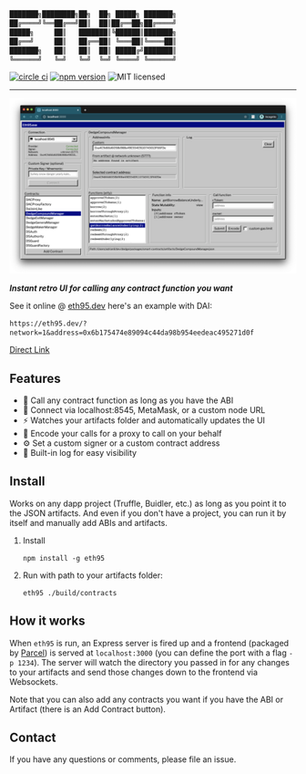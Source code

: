 ```
███████╗████████╗██╗  ██╗ █████╗ ███████╗
██╔════╝╚══██╔══╝██║  ██║██╔══██╗██╔════╝
█████╗     ██║   ███████║╚██████║███████╗
██╔══╝     ██║   ██╔══██║ ╚═══██║╚════██║
███████╗   ██║   ██║  ██║ █████╔╝███████║
╚══════╝   ╚═╝   ╚═╝  ╚═╝ ╚════╝ ╚══════╝
```                                         

[![circle ci](https://badgen.net/circleci/github/adrianmcli/eth95)](https://circleci.com/gh/adrianmcli/eth95)
[![npm version](https://badgen.net/npm/v/eth95)](https://www.npmjs.com/package/eth95)
![MIT licensed](https://badgen.net/badge/license/MIT/blue)

---

![screenshot](./assets/screenshot.png)

_**Instant retro UI for calling any contract function you want**_

See it online @ [eth95.dev](https://eth95.dev/) here's an example with DAI:

```
https://eth95.dev/?network=1&address=0x6b175474e89094c44da98b954eedeac495271d0f
```

[Direct Link](https://eth95.dev/?network=1&address=0x6b175474e89094c44da98b954eedeac495271d0f)

## Features

- 🤙 Call any contract function as long as you have the ABI
- 🔌 Connect via localhost:8545, MetaMask, or a custom node URL
- ⚡ Watches your artifacts folder and automatically updates the UI
- 🔢 Encode your calls for a proxy to call on your behalf
- ⚙️ Set a custom signer or a custom contract address
- 📜 Built-in log for easy visibility

## Install

Works on any dapp project (Truffle, Buidler, etc.) as long as you point it to the JSON artifacts. And even if you don't have a project, you can run it by itself and manually add ABIs and artifacts.

1. Install

    ```shell
    npm install -g eth95
    ```

2. Run with path to your artifacts folder:

    ```shell
    eth95 ./build/contracts
    ```

## How it works

When `eth95` is run, an Express server is fired up and a frontend (packaged by [Parcel](https://parceljs.org/)) is served at `localhost:3000` (you can define the port with a flag `-p 1234`). The server will watch the directory you passed in for any changes to your artifacts and send those changes down to the frontend via Websockets.

Note that you can also add any contracts you want if you have the ABI or Artifact (there is an Add Contract button).

## Contact

If you have any questions or comments, please file an issue.
